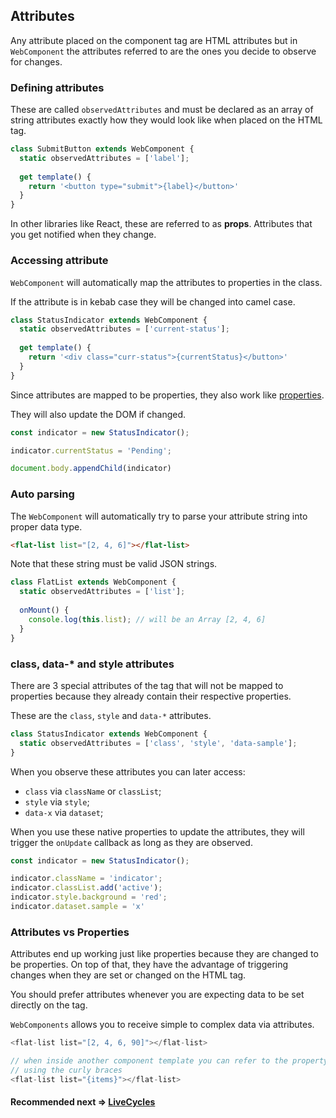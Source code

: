 ## Attributes
Any attribute placed on the component tag are HTML attributes but in `WebComponent` the attributes referred to are the
ones you decide to observe for changes.

### Defining attributes
These are called `observedAttributes` and must be declared as an array of string attributes exactly how they
would look like when placed on the HTML tag.

```js
class SubmitButton extends WebComponent {
  static observedAttributes = ['label'];
  
  get template() {
    return '<button type="submit">{label}</button>'
  }
}
```

In other libraries like React, these are referred to as **props**. Attributes that you get notified when they change.

### Accessing attribute
`WebComponent` will automatically map the attributes to properties in the class.

If the attribute is in kebab case they will be changed into camel case.

```js
class StatusIndicator extends WebComponent {
  static observedAttributes = ['current-status'];
  
  get template() {
    return '<div class="curr-status">{currentStatus}</button>'
  }
}
```

Since attributes are mapped to be properties, they also work like [properties](https://github.com/beforesemicolon/web-component/blob/master/doc/properties.md).

They will also update the DOM if changed.

```js
const indicator = new StatusIndicator();

indicator.currentStatus = 'Pending';

document.body.appendChild(indicator)
```

### Auto parsing
The `WebComponent` will automatically try to parse your attribute string into proper data type.

```html
<flat-list list="[2, 4, 6]"></flat-list>
```

Note that these string must be valid JSON strings.

```js
class FlatList extends WebComponent {
  static observedAttributes = ['list'];
  
  onMount() {
    console.log(this.list); // will be an Array [2, 4, 6]
  }
}
```

### class, data-* and style attributes
There are 3 special attributes of the tag that will not be mapped to properties because they already
contain their respective properties.

These are the `class`, `style` and `data-*` attributes.

```js
class StatusIndicator extends WebComponent {
  static observedAttributes = ['class', 'style', 'data-sample'];
}
```

When you observe these attributes you can later access:
- `class` via `className` or `classList`;
- `style` via `style`;
- `data-x` via `dataset`;

When you use these native properties to update the attributes, they will trigger the `onUpdate` callback
as long as they are observed.

```js
const indicator = new StatusIndicator();

indicator.className = 'indicator';
indicator.classList.add('active');
indicator.style.background = 'red';
indicator.dataset.sample = 'x'
```

### Attributes vs Properties
Attributes end up working just like properties because they are changed to be properties. On top of that,
they have the advantage of triggering changes when they are set or changed on the HTML tag.

You should prefer attributes whenever you are expecting data to be set directly on the tag. 

`WebComponents` allows you to receive simple to complex data via attributes.

```js
<flat-list list="[2, 4, 6, 90]"></flat-list>

// when inside another component template you can refer to the property
// using the curly braces
<flat-list list="{items}"></flat-list>
```

#### Recommended next => [LiveCycles](https://github.com/beforesemicolon/web-component/blob/master/doc/livecycles.md)
